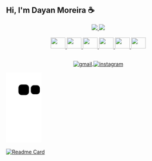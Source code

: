 ## Hi, I'm Dayan Moreira ☕
<!-- <img height="180em" src="https://github-readme-stats.vercel.app/api?username=dayanmoreira&show_icons=true&theme=dracula&include_all_commits=true&count_private=true"/>
  <img height="180em" src="https://github-readme-stats.vercel.app/api/top-langs/?dayanmoreira&layout=compact&langs_count=7&theme=dracula"/> -->

<!--.
- 🔭 I’m currently working on ...
- 🌱 I’m currently learning Java, Spring boot
- 👯 I’m looking to collaborate on ...
- 🤔 I’m looking for help with ...
- 💬 Ask me about ...
- 📫 How to reach me: ...
- 😄 Pronouns: ...
- ⚡ Fun fact: ...
-->
<div align="center">
  <a href="https://github.com/dayanmoreira"</a>
  <img height="180em" src="https://github-readme-stats.vercel.app/api?username=dayanmoreira&show_icons=true&text_color=ffffff&include_all_commits=true&title_color=ffffff&icon_color=ffffff&bg_color=DEG,0f2027,203a43,2c5364&count_private=true">
  <img height="180em" src="https://github-readme-stats.vercel.app/api/top-langs/?username=dayanmoreira&text_color=ffffff&title_color=ffffff&bg_color=DEG,0f2027,203a43,2c5364&">
</div>

<div align="center" style=display:inline_block><br>
  <img height=30px width=40px src="https://cdn.jsdelivr.net/gh/devicons/devicon/icons/html5/html5-plain-wordmark.svg"/>
  <img height=30px width=40px src="https://cdn.jsdelivr.net/gh/devicons/devicon/icons/css3/css3-plain-wordmark.svg"/>
  <img height=30px width=40px src="https://cdn.jsdelivr.net/gh/devicons/devicon/icons/bootstrap/bootstrap-original-wordmark.svg"/>
  <img height=30px width=40px src="https://cdn.jsdelivr.net/gh/devicons/devicon/icons/javascript/javascript-plain.svg"/>
  <img height=30px width=40px src="https://cdn.jsdelivr.net/gh/devicons/devicon/icons/java/java-original-wordmark.svg"/>
  <img height=30px width=40px src="https://cdn.jsdelivr.net/gh/devicons/devicon/icons/spring/spring-original.svg"/>
  <!--<img height=30px width=40px src="https://cdn.jsdelivr.net/gh/devicons/devicon/icons/gradle/gradle-plain-wordmark.svg"/>
  <img height=30px width=40px src="https://cdn.jsdelivr.net/gh/devicons/devicon/icons/kotlin/kotlin-original-wordmark.svg"/>
  <img height=30px width=40px src="https://cdn.jsdelivr.net/gh/devicons/devicon/icons/postgresql/postgresql-original-wordmark.svg" />
  <img height=30px width=40px src="https://cdn.jsdelivr.net/gh/devicons/devicon/icons/mysql/mysql-original-wordmark.svg"/>
  <img height=30px width=40px src="https://cdn.jsdelivr.net/gh/devicons/devicon/icons/docker/docker-original-wordmark.svg"/>-->
  
</div>

##

<div align="center">
  <a href="#" target="blank"><img align="center" alt="gmail" src="https://img.shields.io/badge/Gmail-D14836?style=for-the-badge&logo=gmail&logoColor=white"</a>
  <a href="https://www.instagram.com/dayanmoreira25" target="blank"><img align="center" alt="instagram" src="https://img.shields.io/badge/Instagram-E4405F?style=for-the-badge&logo=instagram&logoColor=white"</a>
<!--   <a href="#" target="blank"><img align="center" alt="linkedin" src="https://img.shields.io/badge/LinkedIn-0077B5?style=for-the-badge&logo=linkedin&logoColor=white"</a>
  <a href="#" target="blank"><img align="center" alt="my site" src="https://img.shields.io/badge/website-000000?style=for-the-badge&logo=About.me&logoColor=white"</a>     -->
   
</div>
    
![Snake animation](https://github.com/dayanmoreira/dayanmoreira/blob/output/github-contribution-grid-snake.svg)
<!-- por as caixas de commits uma do lado da outra porem no mesmo tamanho, basta usar <img width="42%" src="link"> (para o 1 elemento) e <img width="50%" src="link"> (para o 2 elemento) -->

[![Readme Card](https://github-readme-stats.vercel.app/api/pin/?username=dayanmoreira&repo=dayanmoreira&text_color=ffffff&bg_color=DEG,0f2027,203a43,2c5364&)](https://github.com/dayanmoreira/dayanmoreira)
